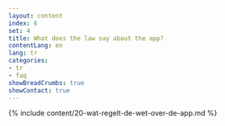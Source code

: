 ```yaml
---
layout: content
index: 6
set: 4
title: What does the law say about the app?
contentLang: en
lang: tr
categories:
- tr
- faq
showBreadCrumbs: true
showContact: true
---
```

{% include content/20-wat-regelt-de-wet-over-de-app.md %}
